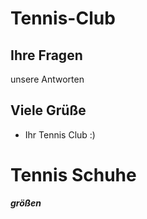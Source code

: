 
# Tennis-Club

## Ihre Fragen 
 unsere Antworten 

## Viele Grüße 
* Ihr Tennis Club :)
<h1>Tennis Schuhe</h1>
<i><b>größen<i><b>

